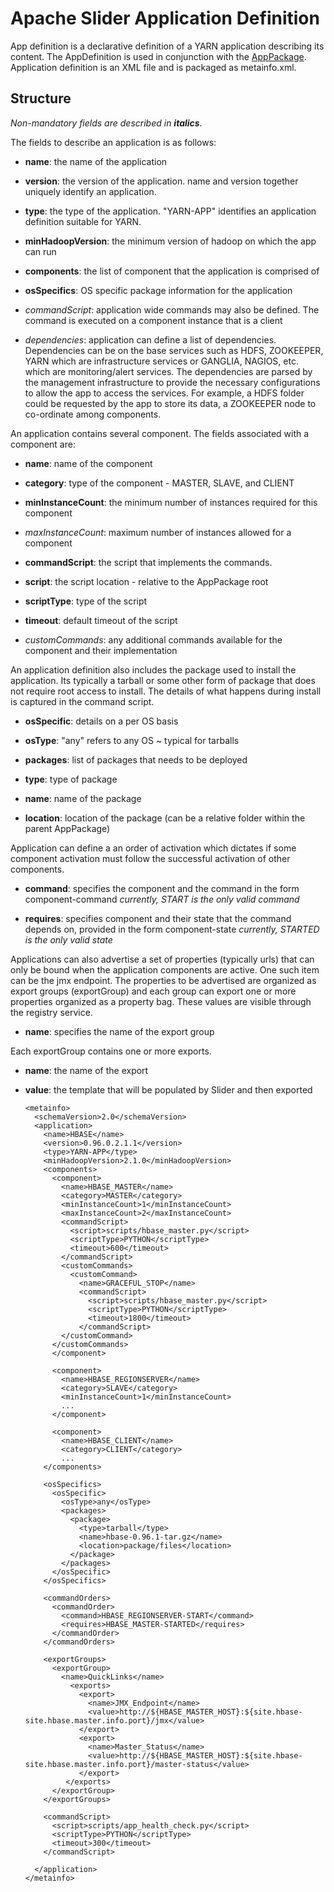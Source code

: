 <!---
   Licensed to the Apache Software Foundation (ASF) under one or more
   contributor license agreements.  See the NOTICE file distributed with
   this work for additional information regarding copyright ownership.
   The ASF licenses this file to You under the Apache License, Version 2.0
   (the "License"); you may not use this file except in compliance with
   the License.  You may obtain a copy of the License at

       http://www.apache.org/licenses/LICENSE-2.0

   Unless required by applicable law or agreed to in writing, software
   distributed under the License is distributed on an "AS IS" BASIS,
   WITHOUT WARRANTIES OR CONDITIONS OF ANY KIND, either express or implied.
   See the License for the specific language governing permissions and
   limitations under the License.
-->

# Apache Slider Application Definition

App definition is a declarative definition of a YARN application describing its content. The AppDefinition is used in conjunction with the [AppPackage](application_package.md). Application definition is an XML file and is packaged as metainfo.xml.

## Structure

*Non-mandatory fields are described in **italics**.*

The fields to describe an application is as follows:

* **name**: the name of the application

* **version**: the version of the application. name and version together uniquely identify an application.

* **type**: the type of the application. "YARN-APP" identifies an application definition suitable for YARN.

* **minHadoopVersion**: the minimum version of hadoop on which the app can run

* **components**: the list of component that the application is comprised of

* **osSpecifics**: OS specific package information for the application

* *commandScript*: application wide commands may also be defined. The command is executed on a component instance that is a client

* *dependencies*: application can define a list of dependencies. Dependencies can be on the base services such as HDFS, ZOOKEEPER, YARN which are infrastructure services or GANGLIA, NAGIOS, etc. which are monitoring/alert services. The dependencies are parsed by the management infrastructure to provide the necessary configurations to allow the app to access the services. For example, a HDFS folder could be requested by the app to store its data, a ZOOKEEPER node to co-ordinate among components.

An application contains several component. The fields associated with a component are:

* **name**: name of the component

* **category**: type of the component - MASTER, SLAVE, and CLIENT

* **minInstanceCount**: the minimum number of instances required for this component

* *maxInstanceCount*: maximum number of instances allowed for a component

* **commandScript**: the script that implements the commands.

 * **script**: the script location - relative to the AppPackage root

 * **scriptType**: type of the script

 * **timeout**: default timeout of the script

* *customCommands*: any additional commands available for the component and their implementation

An application definition also includes the package used to install the application. Its typically a tarball or some other form of package that does not require root access to install. The details of what happens during install is captured in the command script.

* **osSpecific**: details on a per OS basis

* **osType**: "any" refers to any OS ~ typical for tarballs

* **packages**: list of packages that needs to be deployed

* **type**: type of package

* **name**: name of the package

* **location**: location of the package (can be a relative folder within the parent AppPackage)

Application can define a an order of activation which dictates if some component activation must follow the successful activation of other components.

* **command**: specifies the component and the command in the form component-command *currently, START is the only valid command*

* **requires**: specifies component and their state that the command depends on, provided in the form component-state *currently, STARTED is the only valid state*

Applications can also advertise a set of properties (typically urls) that can only be bound when the application components are active. One such item can be the jmx endpoint. The properties to be advertised are organized as export groups (exportGroup) and each group can export one or more properties organized as a property bag. These values are visible through the registry service.

* **name**: specifies the name of the export group

Each exportGroup contains one or more exports.

* **name**: the name of the export

* **value**: the template that will be populated by Slider and then exported


      <metainfo>
        <schemaVersion>2.0</schemaVersion>
        <application>
          <name>HBASE</name>
          <version>0.96.0.2.1.1</version>
          <type>YARN-APP</type>
          <minHadoopVersion>2.1.0</minHadoopVersion>
          <components>
            <component>
              <name>HBASE_MASTER</name>
              <category>MASTER</category>
              <minInstanceCount>1</minInstanceCount>
              <maxInstanceCount>2</maxInstanceCount>
              <commandScript>
                <script>scripts/hbase_master.py</script>
                <scriptType>PYTHON</scriptType>
                <timeout>600</timeout>
              </commandScript>
              <customCommands>
                <customCommand>
                  <name>GRACEFUL_STOP</name>
                  <commandScript>
                    <script>scripts/hbase_master.py</script>
                    <scriptType>PYTHON</scriptType>
                    <timeout>1800</timeout>
                  </commandScript>
              </customCommand>
            </customCommands>
            </component>
    
            <component>
              <name>HBASE_REGIONSERVER</name>
              <category>SLAVE</category>
              <minInstanceCount>1</minInstanceCount>
              ...
            </component>
    
            <component>
              <name>HBASE_CLIENT</name>
              <category>CLIENT</category>
              ...
          </components>
    
          <osSpecifics>
            <osSpecific>
              <osType>any</osType>
              <packages>
                <package>
                  <type>tarball</type>
                  <name>hbase-0.96.1-tar.gz</name>
                  <location>package/files</location>
                </package>
              </packages>
            </osSpecific>
          </osSpecifics>
          
          <commandOrders>
            <commandOrder>
              <command>HBASE_REGIONSERVER-START</command>
              <requires>HBASE_MASTER-STARTED</requires>
            </commandOrder>
          </commandOrders>
          
          <exportGroups>
            <exportGroup>
              <name>QuickLinks</name>
                <exports>
                  <export>
                    <name>JMX_Endpoint</name>
                    <value>http://${HBASE_MASTER_HOST}:${site.hbase-site.hbase.master.info.port}/jmx</value>
                  </export>
                  <export>
                    <name>Master_Status</name>
                    <value>http://${HBASE_MASTER_HOST}:${site.hbase-site.hbase.master.info.port}/master-status</value>
                  </export>
               </exports>
            </exportGroup>
          </exportGroups>
    
          <commandScript>
            <script>scripts/app_health_check.py</script>
            <scriptType>PYTHON</scriptType>
            <timeout>300</timeout>
          </commandScript>
    
        </application>
      </metainfo>

